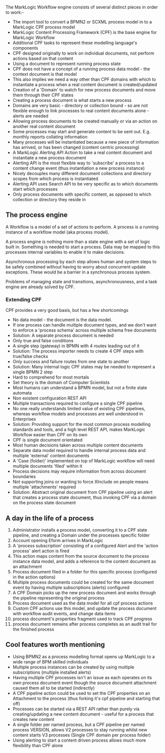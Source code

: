 
The MarkLogic Workflow engine consists of several distinct pieces in order to work:-

- The import tool to convert a BPMN2 or SCXML process model in to a MarkLogic CPF process model
 - MarkLogic Content Processing Framework (CPF) is the base engine for MarkLogic Workflow
- Additional CPF tasks to represent these modelling language's components
 - CPF designed originally to work on individual documents, not perform actions based on that content
- Using a document to represent running process state
 - CPF does not have a concept of a running process data model - the context document is that model
 - This also implies we need a way other than CPF domains with which to instantiate a process when a real content document is created/updated
- Creation of a 'Domain' to watch for new process documents and move them through their CPF states
 - Creating a process document is what starts a new process
 - Domains are very basic - directory or collection bound - so are not flexible enough to link processes to real content documents alone - alerts are needed
- Allowing process documents to be created manually or via an action on another real content document
 - Some processes may start and generate content to be sent out. E.g. monthly reports collating information
 - Many processes will be instantiated because a new piece of information has arrived, or has been changed (content centric processing)
- A MarkLogic Alerting API Action to take a real content document and instantiate a new process document
 - Alerting API is the most flexible way to 'subscribe' a process to a content change event (thus instantiation a new process instance)
 - Nicely decouples many different document collections and directory scopes from which process is instantiated
 - Alerting API uses Search API to be very specific as to which documents start which processes
  - Only process documents with specific content, as opposed to which collection or directory they reside in


## The process engine

A Workflow is a model of a set of actions to perform. A process is a running instance of a workflow model (aka process model).

A process engine is nothing more than a state engine with a set of logic built in. Something is needed to start a process.
Data may be mapped to this processes internal variables to enable it to make decisions.

Asynchronous processing by each step
allows human and system steps to be safely combined without having to worry about concurrent update exceptions. These
would be a barrier in a synchronous process system.

Problems of managing state and transitions, asynchronousness, and a task engine are already solved by CPF.

### Extending CPF

CPF provides a very good basis, but has a few shortcomings

- No data model - the document is the data model.
 - If one process can handle multiple document types, and we don't want to enforce a 'process schema' across multiple schema free documents
 - Solution: A separate process document is needed
- Only true and false conditions
 - A single step (gateway) in BPMN with 4 routes leading out of it
 - Solution: The process importer needs to create 4 CPF steps with true/false checks
- Only success and failure routes from one state to another
 - Solution: Many internal logic CPF states may be needed to represent a single BPMN 2 step
- Hard to comprehend for most mortals
 - Set theory is the domain of Computer Scientists
 - Most humans can understand a BPMN model, but not a finite state automata
 - Non existent configuration REST API
 - Multiple transactions required to configure a single CPF pipeline
 - No one really understands limited value of existing CPF pipelines, whereas workflow models and processes are well understood in Enterprises
 - Solution: Providing support for the most common process modelling standards and tools, and a high level REST API, makes MarkLogic Workflow easier than CPF on its own
- CPF is single document orientated
 - Most human decisions taken across multiple content documents
 - Separate data model required to handle internal process data and multiple 'external' content documents
 - A 'Case (folder)' implemented on top of MarkLogic workflow will need multiple documents 'filed' within it
 - Process decisions may require information from across document boundaries
 - Not supporting joins or wanting to force XInclude on people means multiple 'attachments' required
 - Solution: Abstract original document from CPF pipeline using an alert that creates a process state document, thus invoking CPF via a domain on the process state document

## A day in the life of a process

1. Administrator installs a process model, converting it to a CPF state pipeline, and creating a Domain under the processes specific folder
1. Account opening Eform arrives in MarkLogic
1. A 'process subscription' consisting of a configured Alert and the 'action process' alert action is fired
1. This action maps content from the source document to the process instance data model, and adds a reference to the content document as an attachment
1. Process document filed in a folder for this specific process (configured in the action options)
1. Multiple process documents could be created for the same document event by having multiple subscriptions (alerts) configured
1. A CPF Domain picks up the new process document and works through the pipeline representing the original process
1. Process document used as the data model for all cpf process actions
1. Custom CPF actions use this model, and update the process document with workflow audit events, and change data items
1. process document's properties fragment used to track CPF progress
1. process document remains after process completes as an audit trail for the finished process

## Cool features worth mentioning

- Using BPMN2 as a process modelling format opens up MarkLogic to a wide range of BPM skilled individuals
- Multiple process instances can be created by using multiple subscriptions (multiple installed alerts)
- Having multiple CPF processes isn't an issue as each operates on its own process document event though the source document attachment caused them all to be started (indirectly)
- A CPF pipeline action could be used to set the CPF properties on an Attachment to the process (thus forking it's cpf pipeline and starting that off)
- Processes can be started via a REST API rather than purely via creating/updating a new content document - useful for a process that creates new content
- A single folder per named process, but a CPF pipeline per named process VERSION, allows V2 processes to stay running whilst new content starts V3 processes (Single CPF domain per process folder)
- Using alerting to start a content driven process allows much more flexibility than CPF alone
